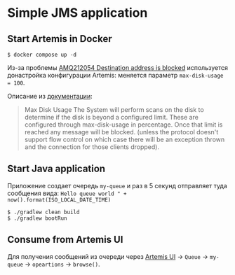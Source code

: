 # Simple JMS application

## Start Artemis in Docker

```shell
$ docker compose up -d
```

Из-за проблемы [AMQ212054 Destination address is blocked](https://stackoverflow.com/a/53836629/5649869) используется
донастройка конфигурации Artemis: меняется параметр `max-disk-usage = 100`.

Описание
из [документации](https://activemq.apache.org/components/artemis/documentation/latest/paging.html#max-disk-usage):

> Max Disk Usage
> The System will perform scans on the disk to determine if the disk is beyond a configured limit. These are configured
> through max-disk-usage in percentage. Once that limit is reached any message will be blocked. (unless the protocol
> doesn't support flow control on which case there will be an exception thrown and the connection for those clients dropped).

## Start Java application

Приложение создает очередь `my-queue` и раз в 5 секунд отправляет туда сообщения
вида: `Hello queue world " + now().format(ISO_LOCAL_DATE_TIME)`

```shell
$ ./gradlew clean build
$ ./gradlew bootRun
```

## Consume from Artemis UI

Для получения сообщений из очереди через [Artemis UI](http://localhost:8161/console) -> `Queue` -> `my-queue`
-> `opeartions` -> `browse()`.